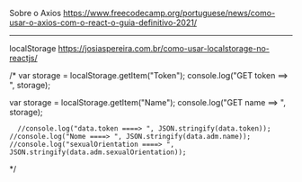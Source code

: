 Sobre o Axios 
https://www.freecodecamp.org/portuguese/news/como-usar-o-axios-com-o-react-o-guia-definitivo-2021/

---------------------------------------------------------------------------------------------------
localStorage
https://josiaspereira.com.br/como-usar-localstorage-no-reactjs/

  /*
  var storage = localStorage.getItem("Token");
  console.log("GET token ==> ", storage);

  var storage = localStorage.getItem("Name");
  console.log("GET name ==> ", storage);



      //console.log("data.token ====> ", JSON.stringify(data.token));
    //console.log("Nome ====> ", JSON.stringify(data.adm.name));
    //console.log("sexualOrientation ====> ", JSON.stringify(data.adm.sexualOrientation));
*/